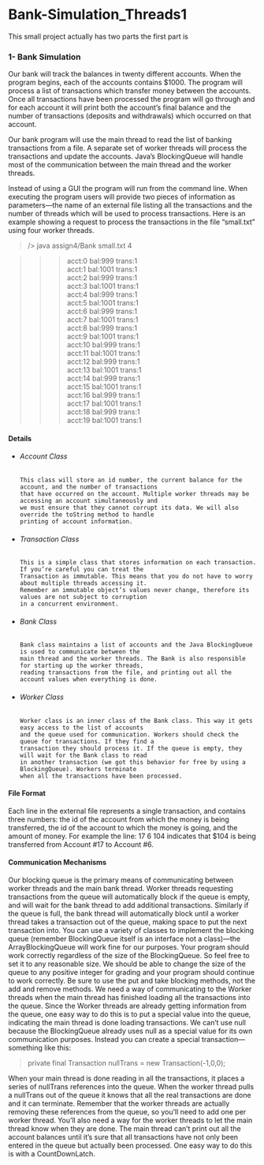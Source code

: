 # Bank-Simulation_Threads1
This small project actually has two parts the first part is
### 1- Bank Simulation
Our bank will track the balances in twenty different accounts. When the program begins, each of the accounts contains $1000. The program will process a list of transactions which transfer money between the accounts. Once all transactions have been processed the program will go through and for each account it will print both the account’s final balance and the number of transactions (deposits and withdrawals) which occurred on that account.

Our bank program will use the main thread to read the list of banking transactions from a file. A separate set of worker threads will process the transactions and update the accounts. Java’s BlockingQueue will handle most of the communication between the main thread and the worker threads.

Instead of using a GUI the program will run from the command line. When executing the program users will provide two pieces of information as parameters—the name of an external file listing all the transactions and the number of threads which will be used to process transactions. Here is an example showing a request to process the transactions in the file “small.txt” using four worker threads.

  >/> java assign4/Bank small.txt 4
  
 >>> acct:0 bal:999 trans:1 <br /> acct:1 bal:1001 trans:1 <br /> acct:2 bal:999 trans:1 <br /> acct:3 bal:1001 trans:1 <br /> acct:4 bal:999 trans:1 <br /> acct:5 bal:1001 trans:1 <br /> acct:6 bal:999 trans:1 <br /> acct:7 bal:1001 trans:1 <br /> acct:8 bal:999 trans:1 <br /> acct:9 bal:1001 trans:1 <br /> acct:10 bal:999 trans:1 <br /> acct:11 bal:1001 trans:1 <br /> acct:12 bal:999 trans:1 <br /> acct:13 bal:1001 trans:1 <br /> acct:14 bal:999 trans:1 <br /> acct:15 bal:1001 trans:1 <br /> acct:16 bal:999 trans:1 <br /> acct:17 bal:1001 trans:1 <br /> acct:18 bal:999 trans:1 <br /> acct:19 bal:1001 trans:1 <br />
 #### Details
 - ###### Account Class
       This class will store an id number, the current balance for the account, and the number of transactions 
       that have occurred on the account. Multiple worker threads may be accessing an account simultaneously and 
       we must ensure that they cannot corrupt its data. We will also override the toString method to handle 
       printing of account information.
       
 - ###### Transaction Class
       This is a simple class that stores information on each transaction. If you’re careful you can treat the 
       Transaction as immutable. This means that you do not have to worry about multiple threads accessing it. 
       Remember an immutable object’s values never change, therefore its values are not subject to corruption 
       in a concurrent environment.
       
 - ###### Bank Class
       Bank class maintains a list of accounts and the Java BlockingQueue is used to communicate between the 
       main thread and the worker threads. The Bank is also responsible for starting up the worker threads, 
       reading transactions from the file, and printing out all the account values when everything is done.
       
 - ###### Worker Class
       Worker class is an inner class of the Bank class. This way it gets easy access to the list of accounts
       and the queue used for communication. Workers should check the queue for transactions. If they find a 
       transaction they should process it. If the queue is empty, they will wait for the Bank class to read 
       in another transaction (we got this behavior for free by using a BlockingQueue). Workers terminate 
       when all the transactions have been processed. 


#### File Format
Each line in the external file represents a single transaction, and contains three numbers: the id of the account from which the money is being transferred, the id of the account to which the money is going, and the amount of money. For example the line: 17 6 104
indicates that $104 is being transferred from Account #17 to Account #6.

#### Communication Mechanisms
Our blocking queue is the primary means of communicating between worker threads and the main bank thread. Worker threads requesting transactions from the queue will automatically block if the queue is empty, and will wait for the bank thread to add additional transactions. Similarly if the queue is full, the bank thread will automatically block until a worker thread takes a transaction out of the queue, making space to put the next transaction into. You can use a variety of classes to implement the blocking queue (remember BlockingQueue itself is an interface not a class)—the ArrayBlockingQueue will work fine for our purposes. Your program should work correctly regardless of the size of the BlockingQueue. So feel free to set it to any reasonable size. We should be able to change the size of the queue to any positive integer for grading and your program should continue to work correctly.
Be sure to use the put and take blocking methods, not the add and remove methods.
We need a way of communicating to the Worker threads when the main thread has finished loading all the transactions into the queue. Since the Worker threads are already getting information from the queue, one easy way to do this is to put a special value into the queue, indicating the main thread is done loading transactions. We can’t use null because the BlockingQueue already uses null as a special value for its own communication purposes. Instead you can create a special transaction—something like this: 

> private final Transaction nullTrans = new Transaction(-1,0,0);

When your main thread is done reading in all the transactions, it places a series of nullTrans references into the queue. When the worker thread pulls a nullTrans out of the queue it knows that all the real transactions are done and it can terminate. Remember that the worker threads are actually removing these references from the queue, so you’ll need to add one per worker thread.
You’ll also need a way for the worker threads to let the main thread know when they are done. The main thread can’t print out all the account balances until it’s sure that all transactions have not only been entered in the queue but actually been processed. One easy way to do this is with a CountDownLatch.
